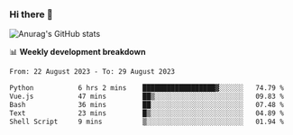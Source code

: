 ### Hi there 👋
![Anurag's GitHub stats](https://github-readme-stats.vercel.app/api?username=jami1024&show_icons=true&theme=radical)

📊 **Weekly development breakdown**
<!--START_SECTION:waka-->

```txt
From: 22 August 2023 - To: 29 August 2023

Python           6 hrs 2 mins    ██████████████████▓░░░░░░   74.79 %
Vue.js           47 mins         ██▒░░░░░░░░░░░░░░░░░░░░░░   09.83 %
Bash             36 mins         ██░░░░░░░░░░░░░░░░░░░░░░░   07.48 %
Text             23 mins         █▒░░░░░░░░░░░░░░░░░░░░░░░   04.89 %
Shell Script     9 mins          ▒░░░░░░░░░░░░░░░░░░░░░░░░   01.94 %
```

<!--END_SECTION:waka-->
<!--
**jami1024/jami1024** is a ✨ _special_ ✨ repository because its `README.md` (this file) appears on your GitHub profile.

Here are some ideas to get you started:

- 🔭 I’m currently working on ...
- 🌱 I’m currently learning ...
- 👯 I’m looking to collaborate on ...
- 🤔 I’m looking for help with ...
- 💬 Ask me about ...
- 📫 How to reach me: ...
- 😄 Pronouns: ...
- ⚡ Fun fact: ...
-->
